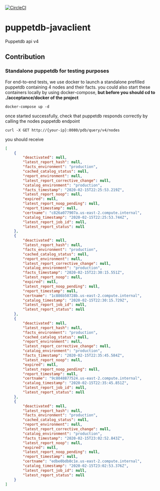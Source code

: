 [![CircleCI](https://circleci.com/gh/isqo/puppetdb-javaclient.svg?style=svg)](https://circleci.com/gh/isqo/puppetdb-javaclient)

# puppetdb-javaclient
Puppetdb api v4

## Contribution
### Standalone puppetdb for testing purposes
For end-to-end tests, we use docker to launch a standalone prefilled puppetdb containing 4 nodes and their facts.
you could also start these containers locally by using docker-compose, **but before you should cd to ./acceptance/docker of the project**

`
 docker-compose up -d
`

once started successfully, check that puppetdb responds correctly by calling the nodes puppetdb endpoint

`
curl -X GET http://{your-ip}:8080/pdb/query/v4/nodes
`

you should receive

```json
[
    {
        "deactivated": null,
        "latest_report_hash": null,
        "facts_environment": "production",
        "cached_catalog_status": null,
        "report_environment": null,
        "latest_report_corrective_change": null,
        "catalog_environment": "production",
        "facts_timestamp": "2020-02-15T22:25:53.219Z",
        "latest_report_noop": null,
        "expired": null,
        "latest_report_noop_pending": null,
        "report_timestamp": null,
        "certname": "c826a077907a.us-east-2.compute.internal",
        "catalog_timestamp": "2020-02-15T22:25:53.744Z",
        "latest_report_job_id": null,
        "latest_report_status": null
    },
    {
        "deactivated": null,
        "latest_report_hash": null,
        "facts_environment": "production",
        "cached_catalog_status": null,
        "report_environment": null,
        "latest_report_corrective_change": null,
        "catalog_environment": "production",
        "facts_timestamp": "2020-02-15T22:30:15.551Z",
        "latest_report_noop": null,
        "expired": null,
        "latest_report_noop_pending": null,
        "report_timestamp": null,
        "certname": "1c886b50728b.us-east-2.compute.internal",
        "catalog_timestamp": "2020-02-15T22:30:15.729Z",
        "latest_report_job_id": null,
        "latest_report_status": null
    },
    {
        "deactivated": null,
        "latest_report_hash": null,
        "facts_environment": "production",
        "cached_catalog_status": null,
        "report_environment": null,
        "latest_report_corrective_change": null,
        "catalog_environment": "production",
        "facts_timestamp": "2020-02-15T22:35:45.584Z",
        "latest_report_noop": null,
        "expired": null,
        "latest_report_noop_pending": null,
        "report_timestamp": null,
        "certname": "9c8048877524.us-east-2.compute.internal",
        "catalog_timestamp": "2020-02-15T22:35:45.851Z",
        "latest_report_job_id": null,
        "latest_report_status": null
    },
    {
        "deactivated": null,
        "latest_report_hash": null,
        "facts_environment": "production",
        "cached_catalog_status": null,
        "report_environment": null,
        "latest_report_corrective_change": null,
        "catalog_environment": "production",
        "facts_timestamp": "2020-02-15T23:02:52.843Z",
        "latest_report_noop": null,
        "expired": null,
        "latest_report_noop_pending": null,
        "report_timestamp": null,
        "certname": "edbe0bdb0c1e.us-east-2.compute.internal",
        "catalog_timestamp": "2020-02-15T23:02:53.376Z",
        "latest_report_job_id": null,
        "latest_report_status": null
    }
]
```
